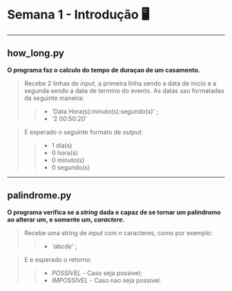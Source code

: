 # Semana 1 - Introdução :desktop_computer:
-- --
## how_long.py 

**O programa faz o calculo do tempo de duraçao de um casamento.** 
> Recebe 2 linhas de *input*, a primeira linha sendo a data de inicio e a segunda sendo a data de termino do evento.
> As datas sao formatadas da seguinte maneira: 
>> * 'Data Hora(s):minuto(s):segundo(s)' ;
>> * '2 00:50:20' 

>E esperado o seguinte formato de *output*:
>> * 1 dia(s)
>> * 0 hora(s)
>> * 0 minuto(s)
>> * 0 segundo(s)

-- --
## palindrome.py 

**O programa verifica se a *string* dada e capaz de se tornar um palindromo ao alterar um, e somente um, *caractere*.**
> Recebe uma string de *input* com *n* caracteres, como por exemplo:
>> * *'abcde'* ;

> E e esperado o retorno:
>> * *POSSÍVEL* - Caso seja possivel;
>> * *IMPOSSÍVEL* - Caso nao seja possivel.